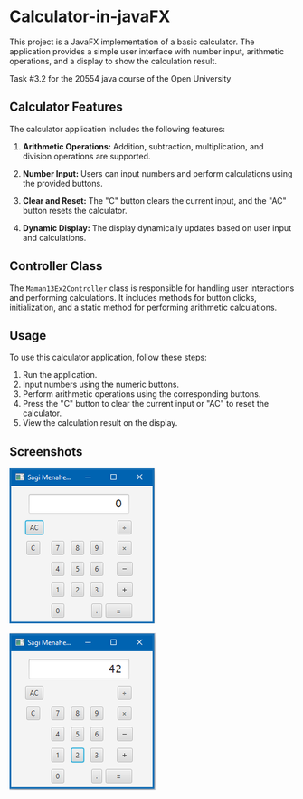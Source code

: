 # Calculator-in-javaFX

This project is a JavaFX implementation of a basic calculator. The application provides a simple user interface with number input, arithmetic operations, and a display to show the calculation result.

Task #3.2 for the 20554 java course of the Open University

## Calculator Features

The calculator application includes the following features:

1. **Arithmetic Operations:** Addition, subtraction, multiplication, and division operations are supported.

2. **Number Input:** Users can input numbers and perform calculations using the provided buttons.

3. **Clear and Reset:** The "C" button clears the current input, and the "AC" button resets the calculator.

4. **Dynamic Display:** The display dynamically updates based on user input and calculations.

## Controller Class

The `Maman13Ex2Controller` class is responsible for handling user interactions and performing calculations. It includes methods for button clicks, initialization, and a static method for performing arithmetic calculations.

## Usage

To use this calculator application, follow these steps:

1. Run the application.
2. Input numbers using the numeric buttons.
3. Perform arithmetic operations using the corresponding buttons.
4. Press the "C" button to clear the current input or "AC" to reset the calculator.
5. View the calculation result on the display.

## Screenshots

![Image1](Images/image1.png)

![Image2](Images/image2.png)
